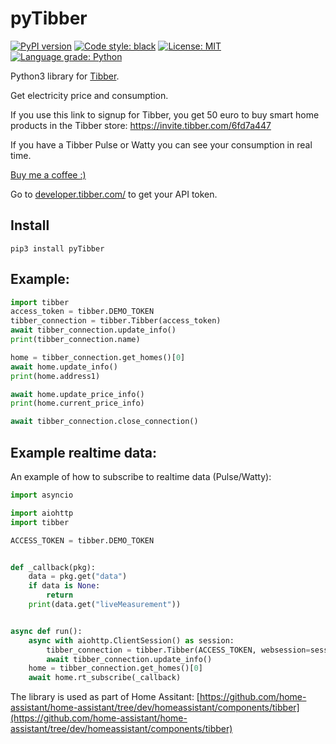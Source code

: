 # pyTibber 

[![PyPI version](https://badge.fury.io/py/pyTibber.svg)](https://badge.fury.io/py/pyTibber) 
<a href="https://github.com/ambv/black"><img alt="Code style: black" src="https://img.shields.io/badge/code%20style-black-000000.svg"></a>
<a href="https://github.com/ambv/black/blob/master/LICENSE"><img alt="License: MIT" src="https://black.readthedocs.io/en/stable/_static/license.svg"></a>
[![Language grade: Python](https://img.shields.io/lgtm/grade/python/g/Danielhiversen/pyTibber.svg?logo=lgtm&logoWidth=18)](https://lgtm.com/projects/g/Danielhiversen/pyTibber/context:python)


Python3 library for [Tibber](https://tibber.com/).

Get electricity price and consumption.

If you use this link to signup for Tibber, you get 50 euro to buy smart home products in the Tibber store: https://invite.tibber.com/6fd7a447 

If you have a Tibber Pulse or Watty you can see your consumption in real time.

[Buy me a coffee :)](http://paypal.me/dahoiv)


Go to [developer.tibber.com/](https://developer.tibber.com/) to get your API token.

## Install
```
pip3 install pyTibber
```

## Example:

```python
import tibber
access_token = tibber.DEMO_TOKEN
tibber_connection = tibber.Tibber(access_token)
await tibber_connection.update_info()
print(tibber_connection.name)

home = tibber_connection.get_homes()[0]
await home.update_info()
print(home.address1)

await home.update_price_info()
print(home.current_price_info)

await tibber_connection.close_connection()
```


## Example realtime data:

An example of how to subscribe to realtime data (Pulse/Watty):

```python
import asyncio

import aiohttp
import tibber

ACCESS_TOKEN = tibber.DEMO_TOKEN


def _callback(pkg):
    data = pkg.get("data")
    if data is None:
        return
    print(data.get("liveMeasurement"))


async def run():
    async with aiohttp.ClientSession() as session:
        tibber_connection = tibber.Tibber(ACCESS_TOKEN, websession=session)
        await tibber_connection.update_info()
    home = tibber_connection.get_homes()[0]
    await home.rt_subscribe(_callback)

```

The library is used as part of Home Assitant: [https://github.com/home-assistant/home-assistant/tree/dev/homeassistant/components/tibber](https://github.com/home-assistant/home-assistant/tree/dev/homeassistant/components/tibber)


